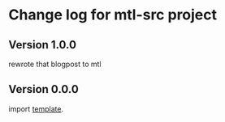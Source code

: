 # Change log for mtl-src project

## Version 1.0.0 

rewrote that blogpost to mtl

## Version 0.0.0 

import [template](https://github.com/jappeace/haskell-template-project).

